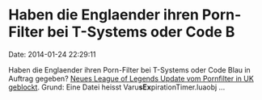 Haben die Englaender ihren Porn-Filter bei T-Systems oder Code B
================================================================

Date: 2014-01-24 22:29:11

Haben die Englaender ihren Porn-Filter bei T-Systems oder Code Blau in
Auftrag gegeben? [Neues League of Legends Update vom Pornfilter in UK
geblockt](http://www.joystiq.com/2014/01/24/uk-porn-filter-blocks-league-of-legends-update-for-sex-in-file/).
Grund: Eine Datei heisst Varu**sEx**pirationTimer.luaobj \...
